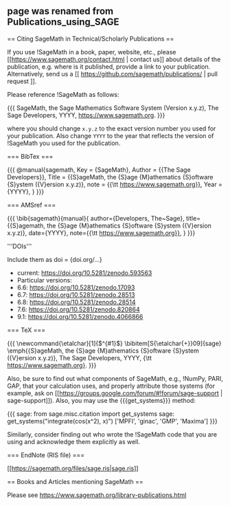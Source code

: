 ## page was renamed from Publications_using_SAGE
== Citing SageMath in Technical/Scholarly Publications ==

If you use !SageMath in a book, paper, website, etc., please [[https://www.sagemath.org/contact.html | contact us]] about details of the publication, e.g. where is it published, provide a link to your publication. Alternatively, send us a [[ https://github.com/sagemath/publications/ | pull request ]].

Please reference !SageMath as follows:

{{{
SageMath, the Sage Mathematics Software System (Version x.y.z),
   The Sage Developers, YYYY, https://www.sagemath.org.
}}}

where you should change `x.y.z` to the exact version number you used for your publication. Also change `YYYY` to the year that reflects the version of !SageMath you used for the publication. 

=== BibTex ===

{{{
@manual{sagemath,
  Key          = {SageMath},
  Author       = {{The Sage Developers}},
  Title        = {{S}ageMath, the {S}age {M}athematics {S}oftware {S}ystem ({V}ersion x.y.z)},
  note         = {{\tt https://www.sagemath.org}},
  Year         = {YYYY},
}
}}}

=== AMSref ===

{{{
\bib{sagemath}{manual}{
      author={Developers, The~Sage},
       title={{S}agemath, the {S}age {M}athematics {S}oftware {S}ystem
  ({V}ersion x.y.z)},
        date={YYYY},
        note={{\tt https://www.sagemath.org}},
}
}}}

'''DOIs'''

Include them as doi = {doi.org/...}

 * current: https://doi.org/10.5281/zenodo.593563
 * Particular versions:
 * 6.6: https://doi.org/10.5281/zenodo.17093
 * 6.7: https://doi.org/10.5281/zenodo.28513
 * 6.8: https://doi.org/10.5281/zenodo.28514
 * 7.6: https://doi.org/10.5281/zenodo.820864
 * 9.1: https://doi.org/10.5281/zenodo.4066866

=== TeX ===

{{{
\newcommand{\etalchar}[1]{$^{#1}$}
\bibitem[S{\etalchar{+}}09]{sage}
\emph{{S}ageMath, the {S}age {M}athematics {S}oftware {S}ystem ({V}ersion
  x.y.z)}, The Sage Developers, YYYY, {\tt https://www.sagemath.org}.
}}}

Also, be sure to find out what components of SageMath, e.g., !NumPy, PARI, GAP, that your calculation uses, and properly attribute those systems (for example, ask on [[https://groups.google.com/forum/#!forum/sage-support | sage-support]]). Also, you may use the {{{get_systems}}} method:

{{{
sage: from sage.misc.citation import get_systems
sage: get_systems("integrate(cos(x^2), x)")
['MPFI', 'ginac', 'GMP', 'Maxima']
}}}

Similarly, consider finding out who wrote the !SageMath code that you are using and acknowledge them explicitly as well.


=== EndNote (RIS file) ===

[[https://sagemath.org/files/sage.ris|sage.ris]]

== Books and Articles mentioning SageMath ==

Please see https://www.sagemath.org/library-publications.html
